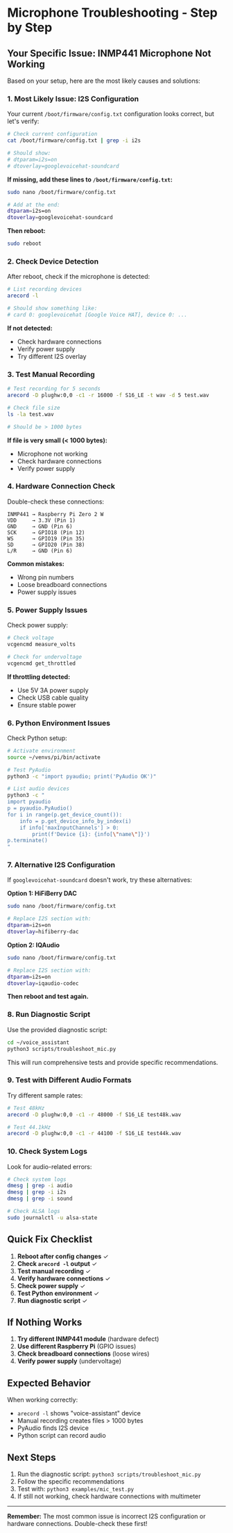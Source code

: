 # Microphone Troubleshooting - Step by Step

## Your Specific Issue: INMP441 Microphone Not Working

Based on your setup, here are the most likely causes and solutions:

### 1. **Most Likely Issue: I2S Configuration**

Your current `/boot/firmware/config.txt` configuration looks correct, but let's verify:

```bash
# Check current configuration
cat /boot/firmware/config.txt | grep -i i2s

# Should show:
# dtparam=i2s=on
# dtoverlay=googlevoicehat-soundcard
```

**If missing, add these lines to `/boot/firmware/config.txt`:**
```bash
sudo nano /boot/firmware/config.txt

# Add at the end:
dtparam=i2s=on
dtoverlay=googlevoicehat-soundcard
```

**Then reboot:**
```bash
sudo reboot
```

### 2. **Check Device Detection**

After reboot, check if the microphone is detected:

```bash
# List recording devices
arecord -l

# Should show something like:
# card 0: googlevoicehat [Google Voice HAT], device 0: ...
```

**If not detected:**
- Check hardware connections
- Verify power supply
- Try different I2S overlay

### 3. **Test Manual Recording**

```bash
# Test recording for 5 seconds
arecord -D plughw:0,0 -c1 -r 16000 -f S16_LE -t wav -d 5 test.wav

# Check file size
ls -la test.wav

# Should be > 1000 bytes
```

**If file is very small (< 1000 bytes):**
- Microphone not working
- Check hardware connections
- Verify power supply

### 4. **Hardware Connection Check**

Double-check these connections:

```
INMP441 → Raspberry Pi Zero 2 W
VDD     → 3.3V (Pin 1)
GND     → GND (Pin 6)
SCK     → GPIO18 (Pin 12)
WS      → GPIO19 (Pin 35)
SD      → GPIO20 (Pin 38)
L/R     → GND (Pin 6)
```

**Common mistakes:**
- Wrong pin numbers
- Loose breadboard connections
- Power supply issues

### 5. **Power Supply Issues**

Check power supply:

```bash
# Check voltage
vcgencmd measure_volts

# Check for undervoltage
vcgencmd get_throttled
```

**If throttling detected:**
- Use 5V 3A power supply
- Check USB cable quality
- Ensure stable power

### 6. **Python Environment Issues**

Check Python setup:

```bash
# Activate environment
source ~/venvs/pi/bin/activate

# Test PyAudio
python3 -c "import pyaudio; print('PyAudio OK')"

# List audio devices
python3 -c "
import pyaudio
p = pyaudio.PyAudio()
for i in range(p.get_device_count()):
    info = p.get_device_info_by_index(i)
    if info['maxInputChannels'] > 0:
        print(f'Device {i}: {info[\"name\"]}')
p.terminate()
"
```

### 7. **Alternative I2S Configuration**

If `googlevoicehat-soundcard` doesn't work, try these alternatives:

**Option 1: HiFiBerry DAC**
```bash
sudo nano /boot/firmware/config.txt

# Replace I2S section with:
dtparam=i2s=on
dtoverlay=hifiberry-dac
```

**Option 2: IQAudio**
```bash
sudo nano /boot/firmware/config.txt

# Replace I2S section with:
dtparam=i2s=on
dtoverlay=iqaudio-codec
```

**Then reboot and test again.**

### 8. **Run Diagnostic Script**

Use the provided diagnostic script:

```bash
cd ~/voice_assistant
python3 scripts/troubleshoot_mic.py
```

This will run comprehensive tests and provide specific recommendations.

### 9. **Test with Different Audio Formats**

Try different sample rates:

```bash
# Test 48kHz
arecord -D plughw:0,0 -c1 -r 48000 -f S16_LE test48k.wav

# Test 44.1kHz
arecord -D plughw:0,0 -c1 -r 44100 -f S16_LE test44k.wav
```

### 10. **Check System Logs**

Look for audio-related errors:

```bash
# Check system logs
dmesg | grep -i audio
dmesg | grep -i i2s
dmesg | grep -i sound

# Check ALSA logs
sudo journalctl -u alsa-state
```

## Quick Fix Checklist

1. **Reboot after config changes** ✓
2. **Check `arecord -l` output** ✓
3. **Test manual recording** ✓
4. **Verify hardware connections** ✓
5. **Check power supply** ✓
6. **Test Python environment** ✓
7. **Run diagnostic script** ✓

## If Nothing Works

1. **Try different INMP441 module** (hardware defect)
2. **Use different Raspberry Pi** (GPIO issues)
3. **Check breadboard connections** (loose wires)
4. **Verify power supply** (undervoltage)

## Expected Behavior

When working correctly:
- `arecord -l` shows "voice-assistant" device
- Manual recording creates files > 1000 bytes
- PyAudio finds I2S device
- Python script can record audio

## Next Steps

1. Run the diagnostic script: `python3 scripts/troubleshoot_mic.py`
2. Follow the specific recommendations
3. Test with: `python3 examples/mic_test.py`
4. If still not working, check hardware connections with multimeter

---

**Remember:** The most common issue is incorrect I2S configuration or hardware connections. Double-check these first!
